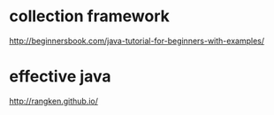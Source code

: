 # collection framework
http://beginnersbook.com/java-tutorial-for-beginners-with-examples/

# effective java
http://rangken.github.io/
